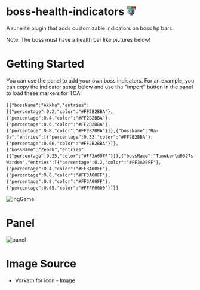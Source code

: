 # boss-health-indicators ![Icon](icon.png)

A runelite plugin that adds customizable indicators on boss hp bars.

Note: The boss must have a health bar like pictures below!

# Getting Started

You can use the panel to add your own boss indicators. For an example, you can copy the indicator setup below and use the "import" button in the panel to load these markers for TOA:

```[{"bossName":"Akkha","entries":[{"percentage":0.2,"color":"#FF2B2BBA"},{"percentage":0.4,"color":"#FF2B2BBA"},{"percentage":0.6,"color":"#FF2B2BBA"},{"percentage":0.8,"color":"#FF2B2BBA"}]},{"bossName":"Ba-Ba","entries":[{"percentage":0.33,"color":"#FF2B2BBA"},{"percentage":0.66,"color":"#FF2B2BBA"}]},{"bossName":"Zebak","entries":[{"percentage":0.25,"color":"#FF3A00FF"}]},{"bossName":"Tumeken\u0027s Warden","entries":[{"percentage":0.2,"color":"#FF3A00FF"},{"percentage":0.4,"color":"#FF3A00FF"},{"percentage":0.6,"color":"#FF3A00FF"},{"percentage":0.8,"color":"#FF3A00FF"},{"percentage":0.05,"color":"#FFFF0000"}]}]```

![ingGame](img/ingame.png)

# Panel

![panel](img/panel.png)

# Image Source

- Vorkath for icon - [Image](https://oldschool.runescape.wiki/w/File:Vorki_detail.png)